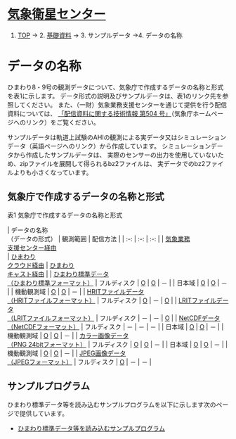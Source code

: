 # [気象衛星センター](https://www.data.jma.go.jp/mscweb/ja/info/sample_data.html)

1. [TOP](https://www.data.jma.go.jp/mscweb/ja/index.html) -> 2. [基礎資料](https://www.data.jma.go.jp/mscweb/ja/info/info.html) -> 3. サンプルデータ ->4. データの名称

# データの名称

ひまわり8・9号の観測データについて、気象庁で作成するデータの名称と形式を表1に示します。 データ形式の説明及びサンプルデータは、表1のリンク先を参照してください。 また、（一財）気象業務支援センターを通じて提供を行う配信資料については、 [「配信資料に関する技術情報 第504 号」](https://www.data.jma.go.jp/add/suishin/jyouhou/pdf/504.pdf)（気象庁ホームページへのリンク）をご覧ください。

サンプルデータは軌道上試験のAHIの観測による実データ又はシミュレーションデータ（英語ページへのリンク）から作成しています。 シミュレーションデータから作成したサンプルデータは、 実際のセンサーの出力を使用していないため、zipファイルを展開して得られるbz2ファイルは、 実データでのbz2ファイルよりも小さくなっています。

## 気象庁で作成するデータの名称と形式

表1 気象庁で作成するデータの名称と形式

| データの名称  
（データの形式） | 観測範囲 | 配信方法 |
| :-: | :-: | :-: |
| [気象業務  
支援センター経由](https://www.jmbsc.or.jp/)  
 | [ひまわり  
クラウド経由](https://www.data.jma.go.jp/mscweb/en/himawari89/cloud_service/cloud_service.html) | [ひまわり  
キャスト経由](https://www.data.jma.go.jp/mscweb/ja/info/himawaricast.html) |
| [ひまわり標準データ  
（ひまわり標準フォーマット）](https://www.data.jma.go.jp/mscweb/ja/info/sample_data_hsd.html) | フルディスク | [O](https://www.data.jma.go.jp/mscweb/ja/info/sample_data_hsd.html) | [O](https://www.data.jma.go.jp/mscweb/ja/info/sample_data_hsd.html) | － |
| 日本域 | [O](https://www.data.jma.go.jp/mscweb/ja/info/sample_data_hsd.html) | [O](https://www.data.jma.go.jp/mscweb/ja/info/sample_data_hsd.html) | － |
| 機動観測域 | [O](https://www.data.jma.go.jp/mscweb/ja/info/sample_data_hsd.html) | [O](https://www.data.jma.go.jp/mscweb/ja/info/sample_data_hsd.html) | － |
| [HRITファイルデータ  
（HRITファイルフォーマット）](https://www.data.jma.go.jp/mscweb/ja/info/sample_data_hrit.html) | フルディスク | [O](https://www.data.jma.go.jp/mscweb/ja/info/sample_data_hrit.html) | － | [O](https://www.data.jma.go.jp/mscweb/ja/info/sample_data_hrit.html) |
| [LRITファイルデータ  
（LRITファイルフォーマット）](https://www.data.jma.go.jp/mscweb/ja/info/sample_data_hrit.html) | フルディスク | － | － | [O](https://www.data.jma.go.jp/mscweb/ja/info/sample_data_hrit.html) |
| [NetCDFデータ  
（NetCDFフォーマット）](https://www.data.jma.go.jp/mscweb/ja/info/sample_data_netcdf.html) | フルディスク | － | － | － |
| 日本域 | [O](https://www.data.jma.go.jp/mscweb/ja/info/sample_data_netcdf.html) | [O](https://www.data.jma.go.jp/mscweb/ja/info/sample_data_netcdf.html) | － |
| 機動観測域 | [O](https://www.data.jma.go.jp/mscweb/ja/info/sample_data_netcdf.html) | [O](https://www.data.jma.go.jp/mscweb/ja/info/sample_data_netcdf.html) | － |
| [カラー画像データ  
（PNG 24bitフォーマット）](https://www.data.jma.go.jp/mscweb/ja/info/sample_data_png.html) | フルディスク | [O](https://www.data.jma.go.jp/mscweb/ja/info/sample_data_png.html) | [O](https://www.data.jma.go.jp/mscweb/ja/info/sample_data_png.html) | － |
| 日本域 | [O](https://www.data.jma.go.jp/mscweb/ja/info/sample_data_png.html) | [O](https://www.data.jma.go.jp/mscweb/ja/info/sample_data_png.html) | － |
| 機動観測域 | [O](https://www.data.jma.go.jp/mscweb/ja/info/sample_data_png.html) | [O](https://www.data.jma.go.jp/mscweb/ja/info/sample_data_png.html) | － |
| [JPEG画像データ  
（JPEGフォーマット）](https://www.data.jma.go.jp/mscweb/ja/info/sample_data_jpeg.html) | フルディスク | [O](https://www.data.jma.go.jp/mscweb/ja/info/sample_data_jpeg.html) | － | － |

## サンプルプログラム

ひまわり標準データ等を読み込むサンプルプログラムを以下に示します次のページで提供しています。

- [ひまわり標準データ等を読み込むサンプルプログラム](https://www.data.jma.go.jp/mscweb/ja/info/sample_data_program.html)